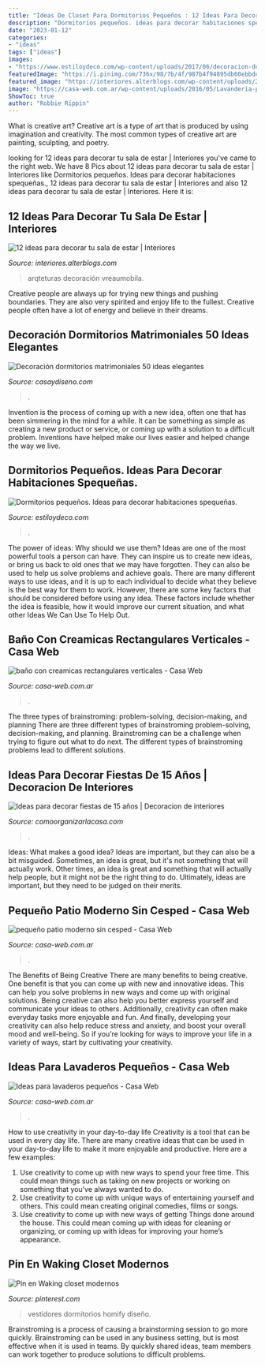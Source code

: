 ```yaml
---
title: "Ideas De Closet Para Dormitorios Pequeños : 12 Ideas Para Decorar Tu Sala De Estar"
description: "Dormitorios pequeños. ideas para decorar habitaciones spequeñas."
date: "2023-01-12"
categories:
- "ideas"
tags: ["ideas"]
images:
- "https://www.estiloydeco.com/wp-content/uploads/2017/06/decoracion-de-dormitorios-pequenos-6.jpg"
featuredImage: "https://i.pinimg.com/736x/98/7b/4f/987b4f94895db60ebbde4dea1b313711.jpg"
featured_image: "https://interiores.alterblogs.com/wp-content/uploads/2010/05/ideasparadecorartusala04.jpg"
image: "https://casa-web.com.ar/wp-content/uploads/2016/05/Lavanderia-pequeña-moderna.jpg"
ShowToc: true
author: "Robbie Rippin"
---
```



What is creative art?
Creative art is a type of art that is produced by using imagination and creativity. The most common types of creative art are painting, sculpting, and poetry.

	

		
looking for 12 ideas para decorar tu sala de estar | Interiores you've came to the right web. We have 8 Pics about 12 ideas para decorar tu sala de estar | Interiores like Dormitorios pequeños. Ideas para decorar habitaciones spequeñas., 12 ideas para decorar tu sala de estar | Interiores and also 12 ideas para decorar tu sala de estar | Interiores. Here it is:
		
    
## 12 Ideas Para Decorar Tu Sala De Estar | Interiores

<img loading=lazy src="https://interiores.alterblogs.com/wp-content/uploads/2010/05/ideasparadecorartusala04.jpg" onerror="this.onerror=null;this.src='https://tse1.mm.bing.net/th?id=OIP.1TosaTchQ4fkTJjcQlJs-wHaEz&amp;pid=15.1';" alt="12 ideas para decorar tu sala de estar | Interiores">

_Source: interiores.alterblogs.com_

>arqteturas decoración vreaumobila. 

	

Creative people are always up for trying new things and pushing boundaries. They are also very spirited and enjoy life to the fullest. Creative people often have a lot of energy and believe in their dreams.

    
## Decoración Dormitorios Matrimoniales 50 Ideas Elegantes

<img loading=lazy src="https://casaydiseno.com/wp-content/uploads/2015/07/decoracion-dormitorios-matrimoniales-jarrones-altos.jpg" onerror="this.onerror=null;this.src='https://tse1.mm.bing.net/th?id=OIP.3PN2dkf0Zu53BJyT3YtZLAHaJ3&amp;pid=15.1';" alt="Decoración dormitorios matrimoniales 50 ideas elegantes">

_Source: casaydiseno.com_

>. 

	

Invention is the process of coming up with a new idea, often one that has been simmering in the mind for a while. It can be something as simple as creating a new product or service, or coming up with a solution to a difficult problem. Inventions have helped make our lives easier and helped change the way we live.

    
## Dormitorios Pequeños. Ideas Para Decorar Habitaciones Spequeñas.

<img loading=lazy src="https://www.estiloydeco.com/wp-content/uploads/2017/06/decoracion-de-dormitorios-pequenos-6.jpg" onerror="this.onerror=null;this.src='https://tse3.mm.bing.net/th?id=OIP.k2sQOStj-AkqB_M8r-XK2QHaLG&amp;pid=15.1';" alt="Dormitorios pequeños. Ideas para decorar habitaciones spequeñas.">

_Source: estiloydeco.com_

>. 

	

The power of ideas: Why should we use them?
Ideas are one of the most powerful tools a person can have. They can inspire us to create new ideas, or bring us back to old ones that we may have forgotten. They can also be used to help us solve problems and achieve goals. There are many different ways to use ideas, and it is up to each individual to decide what they believe is the best way for them to work. However, there are some key factors that should be considered before using any idea. These factors include whether the idea is feasible, how it would improve our current situation, and what other Ideas We Can Use To Help Out.

    
## Baño Con Creamicas Rectangulares Verticales - Casa Web

<img loading=lazy src="https://casa-web.com.ar/wp-content/uploads/2020/04/baño-con-creamicas-rectangulares-verticales-450x600.jpg" onerror="this.onerror=null;this.src='https://tse4.mm.bing.net/th?id=OIP.GT6HVy42pO3HY5y06E_VbAAAAA&amp;pid=15.1';" alt="baño con creamicas rectangulares verticales - Casa Web">

_Source: casa-web.com.ar_

>. 

	

The three types of brainstroming: problem-solving, decision-making, and planning
There are three different types of brainstroming problem-solving, decision-making, and planning. Brainstroming can be a challenge when trying to figure out what to do next. The different types of brainstroming problems lead to different solutions.

    
## Ideas Para Decorar Fiestas De 15 Años | Decoracion De Interiores

<img loading=lazy src="http://comoorganizarlacasa.com/wp-content/uploads/2018/03/ideas-para-decorar-fiestas-de-15-anos-6.jpg" onerror="this.onerror=null;this.src='https://tse3.mm.bing.net/th?id=OIP.MBSpEMnBICRFm43be6XUmQHaNk&amp;pid=15.1';" alt="Ideas para decorar fiestas de 15 años | Decoracion de interiores">

_Source: comoorganizarlacasa.com_

>. 

	

Ideas: What makes a good idea?
Ideas are important, but they can also be a bit misguided. Sometimes, an idea is great, but it's not something that will actually work. Other times, an idea is great and something that will actually help people, but it might not be the right thing to do. Ultimately, ideas are important, but they need to be judged on their merits.

    
## Pequeño Patio Moderno Sin Cesped - Casa Web

<img loading=lazy src="https://casa-web.com.ar/wp-content/uploads/2020/05/pequeño-patio-moderno-sin-cesped-394x600.jpg" onerror="this.onerror=null;this.src='https://tse2.mm.bing.net/th?id=OIP.hyziwTHrudyXAFHmipVGywAAAA&amp;pid=15.1';" alt="pequeño patio moderno sin cesped - Casa Web">

_Source: casa-web.com.ar_

>. 

	

The Benefits of Being Creative
There are many benefits to being creative. One benefit is that you can come up with new and innovative ideas. This can help you solve problems in new ways and come up with original solutions. Being creative can also help you better express yourself and communicate your ideas to others. Additionally, creativity can often make everyday tasks more enjoyable and fun. And finally, developing your creativity can also help reduce stress and anxiety, and boost your overall mood and well-being. So if you’re looking for ways to improve your life in a variety of ways, start by cultivating your creativity.

    
## Ideas Para Lavaderos Pequeños - Casa Web

<img loading=lazy src="https://casa-web.com.ar/wp-content/uploads/2016/05/Lavanderia-pequeña-moderna.jpg" onerror="this.onerror=null;this.src='https://tse1.mm.bing.net/th?id=OIP.nOCTvbiAPFacPkDW36CDxQAAAA&amp;pid=15.1';" alt="Ideas para lavaderos pequeños - Casa Web">

_Source: casa-web.com.ar_

>. 

	

How to use creativity in your day-to-day life
Creativity is a tool that can be used in every day life. There are many creative ideas that can be used in your day-to-day life to make it more enjoyable and productive. Here are a few examples: 
1. Use creativity to come up with new ways to spend your free time. This could mean things such as taking on new projects or working on something that you’ve always wanted to do. 
2. Use creativity to come up with unique ways of entertaining yourself and others. This could mean creating original comedies, films or songs. 
3. Use creativity to come up with new ways of getting Things done around the house. This could mean coming up with ideas for cleaning or organizing, or coming up with ideas for improving your home’s appearance.

    
## Pin En Waking Closet Modernos

<img loading=lazy src="https://i.pinimg.com/736x/98/7b/4f/987b4f94895db60ebbde4dea1b313711.jpg" onerror="this.onerror=null;this.src='https://tse4.mm.bing.net/th?id=OIP.x7lwAfrDB4wndz9s6hH2gAHaLH&amp;pid=15.1';" alt="Pin en Waking closet modernos">

_Source: pinterest.com_

>vestidores dormitorios homify diseño. 

	

Brainstroming is a process of causing a brainstorming session to go more quickly. Brainstroming can be used in any business setting, but is most effective when it is used in teams. By quickly shared ideas, team members can work together to produce solutions to difficult problems.

